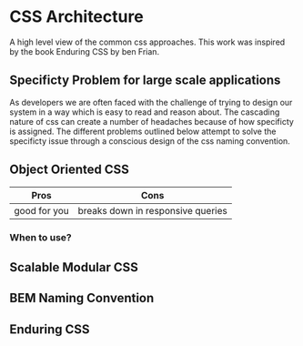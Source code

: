 # CSS Architecture

A high level view of the common css approaches. This work was inspired by the book Enduring CSS by ben Frian.

## Specificty Problem for large scale applications
As developers we are often faced with the challenge of trying to design our system in a way which is easy to read and reason about. The cascading nature of css can create a number of headaches because of how specificty is assigned. The different problems outlined below attempt to solve the specificty issue through a conscious design of the css naming convention.

## Object Oriented CSS 

| Pros | Cons |
| --- | --- |
| good for you | breaks down in responsive queries |

### When to use?


## Scalable Modular CSS

## BEM Naming Convention

## Enduring CSS


